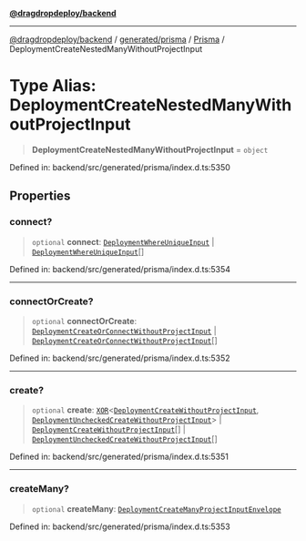 [**@dragdropdeploy/backend**](../../../../../README.md)

***

[@dragdropdeploy/backend](../../../../../README.md) / [generated/prisma](../../../README.md) / [Prisma](../README.md) / DeploymentCreateNestedManyWithoutProjectInput

# Type Alias: DeploymentCreateNestedManyWithoutProjectInput

> **DeploymentCreateNestedManyWithoutProjectInput** = `object`

Defined in: backend/src/generated/prisma/index.d.ts:5350

## Properties

### connect?

> `optional` **connect**: [`DeploymentWhereUniqueInput`](DeploymentWhereUniqueInput.md) \| [`DeploymentWhereUniqueInput`](DeploymentWhereUniqueInput.md)[]

Defined in: backend/src/generated/prisma/index.d.ts:5354

***

### connectOrCreate?

> `optional` **connectOrCreate**: [`DeploymentCreateOrConnectWithoutProjectInput`](DeploymentCreateOrConnectWithoutProjectInput.md) \| [`DeploymentCreateOrConnectWithoutProjectInput`](DeploymentCreateOrConnectWithoutProjectInput.md)[]

Defined in: backend/src/generated/prisma/index.d.ts:5352

***

### create?

> `optional` **create**: [`XOR`](XOR.md)\<[`DeploymentCreateWithoutProjectInput`](DeploymentCreateWithoutProjectInput.md), [`DeploymentUncheckedCreateWithoutProjectInput`](DeploymentUncheckedCreateWithoutProjectInput.md)\> \| [`DeploymentCreateWithoutProjectInput`](DeploymentCreateWithoutProjectInput.md)[] \| [`DeploymentUncheckedCreateWithoutProjectInput`](DeploymentUncheckedCreateWithoutProjectInput.md)[]

Defined in: backend/src/generated/prisma/index.d.ts:5351

***

### createMany?

> `optional` **createMany**: [`DeploymentCreateManyProjectInputEnvelope`](DeploymentCreateManyProjectInputEnvelope.md)

Defined in: backend/src/generated/prisma/index.d.ts:5353
